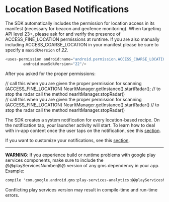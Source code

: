 # Location Based Notifications

The SDK automatically includes the permission for location access in its manifest (necessary for beacon and geofence monitoring). When targeting API level 23+, please ask for and verify the presence of ACCESS_FINE_LOCATION permissions at runtime.
If you are also manually including ACCESS_COARSE_LOCATION in your manifest please be sure to specify a `maxSdkVersion` of _22_.
```java
<uses-permission android:name="android.permission.ACCESS_COARSE_LOCATION"
        android:maxSdkVersion="22"/>
```

After you asked for the proper permissions:

<div class="code-java">
// call this when you are given the proper permission for scanning (ACCESS_FINE_LOCATION)
NearItManager.getInstance().startRadar();
// to stop the radar call the method nearItManager.stopRadar()
</div>
<div class="code-kotlin">
// call this when you are given the proper permission for scanning (ACCESS_FINE_LOCATION)
NearItManager.getInstance().startRadar()
// to stop the radar call the method nearItManager.stopRadar()
</div>

The SDK creates a system notification for every location-based recipe. On the notification tap, your launcher activity will start.
To learn how to deal with in-app content once the user taps on the notification, see this [section](in-app-content.md).

If you want to customize your notifications, see this [section](custom-bkg-notification.md).

___
**WARNING**: If you experience build or runtime problems with google play services components, make sure to include the @@playServicesNumber@@ version of any gms dependency in your app. Example:
```xml
compile 'com.google.android.gms:play-services-analytics:@@playServicesNumber@@'
```
Conflicting play services version may result in compile-time and run-time errors.
